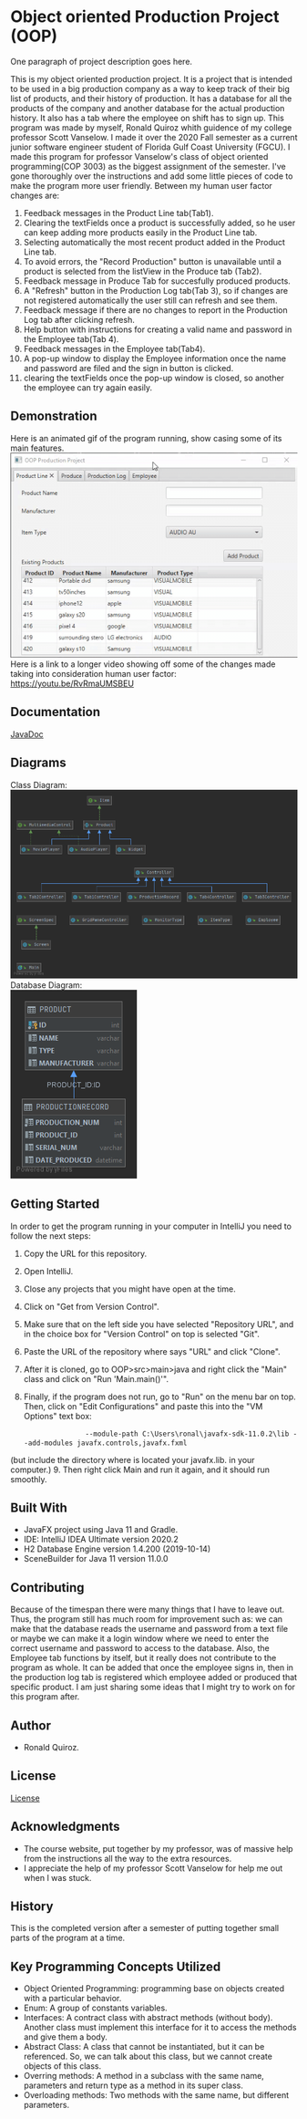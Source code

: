 # Object oriented Production Project (OOP)
One paragraph of project description goes here.<br />

This is my object oriented production project. It is a project that is intended to be used in a big production company as a way to keep track of their big list of products, and their history of production. It has a database for all the products of the company and another database for the actual production history. It also has a tab where the employee on shift has to sign up. This program was made by myself, Ronald Quiroz whith guidence of my college professor Scott Vanselow. I made it over the 2020 Fall semester as a current junior software engineer student of Florida Gulf Coast University (FGCU). I made this program for professor Vanselow's class of object oriented programming(COP 3003) as the biggest assignment of the semester. I've gone thoroughly over the instructions and add some little pieces of code to make the program more user friendly. Between my human user factor changes are: 
1. Feedback messages in the Product Line tab(Tab1). 
2. Clearing the textFields once a product is successfully added, so he user can keep adding more products easily in the Product Line tab.
3. Selecting automatically the most recent product added in the Product Line tab.
4. To avoid errors, the "Record Production" button is unavailable until a product is selected from the listView in the Produce tab (Tab2).
5. Feedback message in Produce Tab for succesfully produced products.
6. A "Refresh" button in the Production Log tab(Tab 3), so if changes are not registered automatically the user still can refresh and see them.
7. Feedback message if there are no changes to report in the Production Log tab after clicking refresh.
8. Help button with instructions for creating a valid name and password in the Employee tab(Tab 4).
9. Feedback messages in the Employee tab(Tab4).
10. A pop-up window to display the Employee information once the name and password are filed and the sign in button is clicked.
11. clearing the textFields once the pop-up window is closed, so another the employee can try again easily.


## Demonstration

Here is an animated gif of the program running, show casing some of its main features. <br />
![Demonstration GIF](resources/Demonstration.gif)  <br />
Here is a link to a longer video showing off some of the changes made taking into consideration human user factor:  <br />
https://youtu.be/RvRmaUMSBEU

## Documentation
[JavaDoc](https://github.com/rjquiroz/OOP/blob/master/docs/JavaDoc/index.html)

## Diagrams

Class Diagram: <br />
![Class Diagram](resources/ClassesDiagram.png) <br />
Database Diagram: <br />
![Database Diagram](resources/DatabaseDiagram.png) <br />

## Getting Started

In order to get the program running in your computer in IntelliJ you need to follow the next steps:
1. Copy the URL for this repository.
2. Open IntelliJ.
3. Close any projects that you might have open at the time.
4. Click on "Get from Version Control".
5. Make sure that on the left side you have selected "Repository URL", and in the choice box for "Version Control" on top is selected "Git".
6. Paste the URL of the repository where says "URL" and click "Clone".
7. After it is cloned, go to OOP>src>main>java and right click the "Main" class and click on "Run 'Main.main()'".
8. Finally, if the program does not run, go to "Run" on the menu bar on top. Then, click on "Edit Configurations" and paste this into the "VM Options" text box:

                      --module-path C:\Users\ronal\javafx-sdk-11.0.2\lib --add-modules javafx.controls,javafx.fxml 
                      
 (but include the directory where is located your javafx.lib. in your computer.)
 9. Then right click Main and run it again, and it should run smoothly. <br />
## Built With
* JavaFX project using Java 11 and Gradle.
* IDE: IntelliJ IDEA Ultimate version 2020.2 
* H2 Database Engine version 1.4.200 (2019-10-14)
* SceneBuilder for Java 11 version 11.0.0  

## Contributing
Because of the timespan there were many things that I have to leave out. Thus, the program still has much room for improvement such as: we can make that the database reads the username and password from a text file or maybe we can make it a login window where we need to enter the correct username and password to access to the database. Also, the Employee tab functions by itself, but it really does not contribute to the program as whole. It can be added that once the employee signs in, then in the production log tab is registered which employee added or produced that specific product. I am just sharing some ideas that I might try to work on for this program after. <br />

## Author

* Ronald Quiroz.

## License

[License](LICENSE) <br />


## Acknowledgments

* The course website, put together by my professor, was of massive help from the instructions all the way to the extra resources.
* I appreciate the help of my professor Scott Vanselow for help me out when I was stuck.

## History

This is the completed version after a semester of putting together small parts of the program at a time.

## Key Programming Concepts Utilized
* Object Oriented Programming: programming base on objects created with a particular behavior. <br />
* Enum: A group of constants variables. <br />
* Interfaces: A contract class with abstract methods (without body). Another class must implement this interface for it to access the methods and give them a body. <br />
* Abstract Class: A class that cannot be instantiated, but it can be referenced. So, we can talk about this class, but we cannot create objects of this class. <br />
* Overring methods: A method in a subclass with the same name, parameters and return type as a method in its super class. <br />
* Overloading methods: Two methods with the same name, but different parameters.
